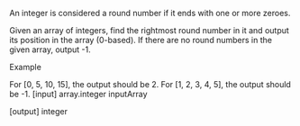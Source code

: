 An integer is considered a round number if it ends with one or more zeroes.

Given an array of integers, find the rightmost round number in it and output its position in the array (0-based). If there are no round numbers in the given array, output -1.

Example

For [0, 5, 10, 15], the output should be 2. For [1, 2, 3, 4, 5], the output should be -1. [input] array.integer inputArray

[output] integer
